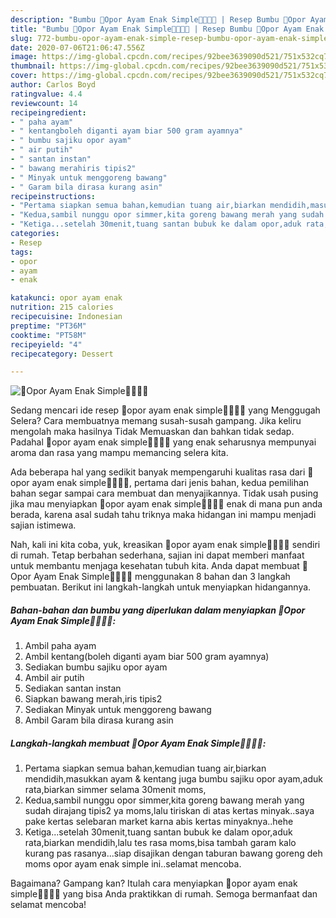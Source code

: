 ```yaml
---
description: "Bumbu 💓Opor Ayam Enak Simple💓🐔🍗🍲 | Resep Bumbu 💓Opor Ayam Enak Simple💓🐔🍗🍲 Yang Sedap"
title: "Bumbu 💓Opor Ayam Enak Simple💓🐔🍗🍲 | Resep Bumbu 💓Opor Ayam Enak Simple💓🐔🍗🍲 Yang Sedap"
slug: 772-bumbu-opor-ayam-enak-simple-resep-bumbu-opor-ayam-enak-simple-yang-sedap
date: 2020-07-06T21:06:47.556Z
image: https://img-global.cpcdn.com/recipes/92bee3639090d521/751x532cq70/💓opor-ayam-enak-simple💓🐔🍗🍲-foto-resep-utama.jpg
thumbnail: https://img-global.cpcdn.com/recipes/92bee3639090d521/751x532cq70/💓opor-ayam-enak-simple💓🐔🍗🍲-foto-resep-utama.jpg
cover: https://img-global.cpcdn.com/recipes/92bee3639090d521/751x532cq70/💓opor-ayam-enak-simple💓🐔🍗🍲-foto-resep-utama.jpg
author: Carlos Boyd
ratingvalue: 4.4
reviewcount: 14
recipeingredient:
- " paha ayam"
- " kentangboleh diganti ayam biar 500 gram ayamnya"
- " bumbu sajiku opor ayam"
- " air putih"
- " santan instan"
- " bawang merahiris tipis2"
- " Minyak untuk menggoreng bawang"
- " Garam bila dirasa kurang asin"
recipeinstructions:
- "Pertama siapkan semua bahan,kemudian tuang air,biarkan mendidih,masukkan ayam &amp; kentang juga bumbu sajiku opor ayam,aduk rata,biarkan simmer selama 30menit moms,"
- "Kedua,sambil nunggu opor simmer,kita goreng bawang merah yang sudah dirajang tipis2 ya moms,lalu tiriskan di atas kertas minyak..saya pake kertas selebaran market karna abis kertas minyaknya..hehe"
- "Ketiga...setelah 30menit,tuang santan bubuk ke dalam opor,aduk rata,biarkan mendidih,lalu tes rasa moms,bisa tambah garam kalo kurang pas rasanya...siap disajikan dengan taburan bawang goreng deh moms opor ayam enak simple ini..selamat mencoba."
categories:
- Resep
tags:
- opor
- ayam
- enak

katakunci: opor ayam enak 
nutrition: 215 calories
recipecuisine: Indonesian
preptime: "PT36M"
cooktime: "PT58M"
recipeyield: "4"
recipecategory: Dessert

---
```



![💓Opor Ayam Enak Simple💓🐔🍗🍲](https://img-global.cpcdn.com/recipes/92bee3639090d521/751x532cq70/💓opor-ayam-enak-simple💓🐔🍗🍲-foto-resep-utama.jpg)

Sedang mencari ide resep 💓opor ayam enak simple💓🐔🍗🍲 yang Menggugah Selera? Cara membuatnya memang susah-susah gampang. Jika keliru mengolah maka hasilnya Tidak Memuaskan dan bahkan tidak sedap. Padahal 💓opor ayam enak simple💓🐔🍗🍲 yang enak seharusnya mempunyai aroma dan rasa yang mampu memancing selera kita.



Ada beberapa hal yang sedikit banyak mempengaruhi kualitas rasa dari 💓opor ayam enak simple💓🐔🍗🍲, pertama dari jenis bahan, kedua pemilihan bahan segar sampai cara membuat dan menyajikannya. Tidak usah pusing jika mau menyiapkan 💓opor ayam enak simple💓🐔🍗🍲 enak di mana pun anda berada, karena asal sudah tahu triknya maka hidangan ini mampu menjadi sajian istimewa.


Nah, kali ini kita coba, yuk, kreasikan 💓opor ayam enak simple💓🐔🍗🍲 sendiri di rumah. Tetap berbahan sederhana, sajian ini dapat memberi manfaat untuk membantu menjaga kesehatan tubuh kita. Anda dapat membuat 💓Opor Ayam Enak Simple💓🐔🍗🍲 menggunakan 8 bahan dan 3 langkah pembuatan. Berikut ini langkah-langkah untuk menyiapkan hidangannya.

<!--inarticleads1-->

##### Bahan-bahan dan bumbu yang diperlukan dalam menyiapkan 💓Opor Ayam Enak Simple💓🐔🍗🍲:

1. Ambil  paha ayam
1. Ambil  kentang(boleh diganti ayam biar 500 gram ayamnya)
1. Sediakan  bumbu sajiku opor ayam
1. Ambil  air putih
1. Sediakan  santan instan
1. Siapkan  bawang merah,iris tipis2
1. Sediakan  Minyak untuk menggoreng bawang
1. Ambil  Garam bila dirasa kurang asin




<!--inarticleads2-->

##### Langkah-langkah membuat 💓Opor Ayam Enak Simple💓🐔🍗🍲:

1. Pertama siapkan semua bahan,kemudian tuang air,biarkan mendidih,masukkan ayam &amp; kentang juga bumbu sajiku opor ayam,aduk rata,biarkan simmer selama 30menit moms,
1. Kedua,sambil nunggu opor simmer,kita goreng bawang merah yang sudah dirajang tipis2 ya moms,lalu tiriskan di atas kertas minyak..saya pake kertas selebaran market karna abis kertas minyaknya..hehe
1. Ketiga...setelah 30menit,tuang santan bubuk ke dalam opor,aduk rata,biarkan mendidih,lalu tes rasa moms,bisa tambah garam kalo kurang pas rasanya...siap disajikan dengan taburan bawang goreng deh moms opor ayam enak simple ini..selamat mencoba.




Bagaimana? Gampang kan? Itulah cara menyiapkan 💓opor ayam enak simple💓🐔🍗🍲 yang bisa Anda praktikkan di rumah. Semoga bermanfaat dan selamat mencoba!
